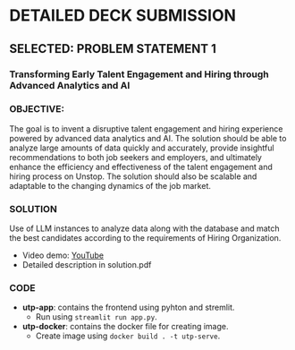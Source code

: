 # DETAILED DECK SUBMISSION
## SELECTED: PROBLEM STATEMENT 1
### Transforming Early Talent Engagement and Hiring through Advanced Analytics and AI
### OBJECTIVE:
The goal is to invent a disruptive talent engagement and hiring experience powered by advanced data analytics and AI. The solution should be able to analyze large amounts of data quickly and accurately, provide insightful recommendations to both job seekers and employers, and ultimately enhance the efficiency and effectiveness of the talent engagement and hiring process on Unstop. The solution should also be scalable and adaptable to the changing dynamics of the job market.

### SOLUTION
Use of LLM instances to analyze data along with the database and match the best candidates according to the requirements of Hiring Organization.
- Video demo: [YouTube](https://youtu.be/fUb6gH7m3So)
- Detailed description in solution.pdf

### CODE
- **utp-app**: contains the frontend using pyhton and stremlit.
  - Run using `streamlit run app.py`.
- **utp-docker**: contains the docker file for creating image.
  - Create image using `docker build . -t utp-serve`.
